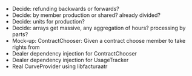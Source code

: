 
- Decide: refunding backwards or forwards?
- Decide: by member production or shared? already divided?
- Decide: units for production?
- Decide: arrays get massive, any aggregation of hours? processing by parts?
- Mock-up: ContractChooser: Given a contract choose member to take rights from
- Dealer dependency injection for ContractChooser
- Dealer dependency injection for UsageTracker
- Real CurveProvider using libfacturaatr


